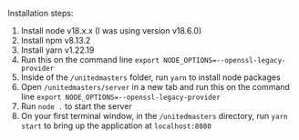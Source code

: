 Installation steps:

1. Install node v18.x.x (I was using version v18.6.0)
2. Install npm v8.13.2
3. Install yarn v1.22.19
4. Run this on the command line `export NODE_OPTIONS=--openssl-legacy-provider`
5. Inside of the `/unitedmasters` folder, run `yarn` to install node packages
6. Open `/unitedmasters/server` in a new tab and run this on the command line `export NODE_OPTIONS=--openssl-legacy-provider`
7. Run `node .` to start the server
8. On your first terminal window, in the `/unitedmasters` directory, run `yarn start` to bring up the application at `localhost:8080`
